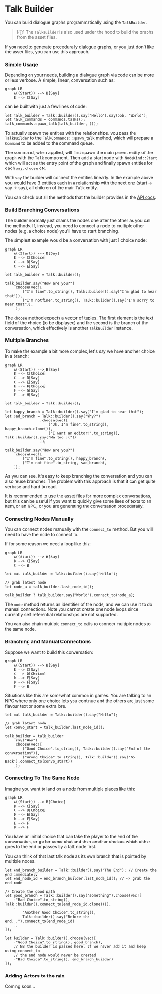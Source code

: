# Talk Builder

You can build dialogue graphs programmatically using the `TalkBuilder`. 

> [&#9432;] 
> The `TalkBuilder` is also used under the hood to build the graphs from the asset files.

If you need to generate procedurally dialogue graphs, or you just don't like the asset files, you can use this approach.

### Simple Usage

Depending on your needs, building a dialogue graph via code can be more or less verbose. 
A simple, linear, conversation such as:

```mermaid
graph LR
    A((Start)) --> B[Say]
    B --> C[Say]
```

can be built with just a few lines of code:

```rust,no_run
let talk_builder = Talk::builder().say("Hello").say(bob, "World");
let talk_commands = commands.talks();
talk_commands.spawn_talk(talk_builder, ());
```

To actually spawn the entities with the relationships, you pass the `TalkBuilder` to the `TalkCommands::spawn_talk` method, which
will prepare a `Command` to be added to the command queue.

The command, when applied, will first spawn the main parent entity of the graph with the `Talk` component. Then add a start node with `NodeKind::Start` which will act as the entry point of the graph and finally spawn entities for each `say`, `choose` etc.

With `say` the builder will connect the entities linearly. In the example above you would have 3 entities each in a relationship with the next one (start -> say -> say), all children of the main `Talk` entity.

You can check out all the methods that the builder provides in the [API docs](https://docs.rs/bevy_talks/latest/bevy_talks/builder/struct.TalkBuilder.html).

### Build Branching Conversations

The builder normally just chains the nodes one after the other as you call the methods. If, instead, you need to connect a node to multiple other nodes (e.g. a choice node) you'll have to start branching.

The simplest example would be a conversation with just 1 choice node:

```mermaid
graph LR
    A((Start)) --> B[Say]
    B --> C[Choice]
    C --> D[Say]
    C --> E[Say]
```

```rust,no_run
let talk_builder = Talk::builder();

talk_builder.say("How are you?")
    .choose(vec![
        ("I'm fine".to_string(), Talk::builder().say("I'm glad to hear that")), 
        ("I'm notfine".to_string(), Talk::builder().say("I'm sorry to hear that")), 
    ]);
``` 

The `choose` method expects a vector of tuples. The first element is the text field of the choice (to be displayed) and the second is the branch of the conversation, which effectively is another `TalkBuilder` instance.

### Multiple Branches

To make the example a bit more complex, let's say we have another choice in a branch:

```mermaid
graph LR
    A((Start)) --> B[Say]
    B --> C[Choice]
    C --> D[Say]
    C --> E[Say]
    E --> F[Choice]
    F --> G[Say]
    F --> H[Say]
```

```rust,no_run
let talk_builder = Talk::builder();

let happy_branch = Talk::builder().say("I'm glad to hear that");
let sad_branch = Talk::builder().say("Why?")
                .choose(vec![
                    ("Jk, I'm fine".to_string(), happy_branch.clone()), 
                    ("I want an editor!".to_string(), Talk::builder().say("Me too :("))
                ]);

talk_builder.say("How are you?")
    .choose(vec![
        ("I'm fine".to_string(), happy_branch), 
        ("I'm not fine".to_string, sad_branch),
    ]);
```

As you can see, it's easy to keep branching the conversation and you can also reuse branches. The problem with this approach is that it can get quite verbose and hard to read. 

It is recommended to use the asset files for more complex conversations, but this can be useful if you want to quickly give some lines of texts to an item, or an NPC, or you are generating the conversation procedurally.


### Connecting Nodes Manually

You can connect nodes manually with the `connect_to` method. But you will need to have the node to connect to. 

If for some reason we need a loop like this:

```mermaid
graph LR
    A((Start)) --> B[Say]
    B --> C[Say]
    C --> B
```

```rust,no_run
let mut talk_builder = Talk::builder().say("Hello");

// grab latest node
let node_a = talk_builder.last_node_id();

talk_builder ? talk_builder.say("World").connect_to(node_a);
```

The `node` method returns an identifier of the node, and we can use it to do manual connections. 
Note you cannot create one node loops since currently self referential relationships are not supported.

You can also chain multiple `connect_to` calls to connect multiple nodes to the same node.

### Branching and Manual Connections

Suppose we want to build this conversation:

```mermaid
graph LR
    A((Start)) --> B[Say]
    B --> C[Say]
    C --> D[Choice]
    D --> E[Say]
    D --> F[Say]
    F --> B
```

Situations like this are somewhat common in games. You are talking to an NPC where only one choice lets you continue 
and the others are just some flavour text or some extra lore. 

```rust,no_run
let mut talk_builder = Talk::builder().say("Hello");

// grab latest node
let convo_start = talk_builder.last_node_id();

talk_builder = talk_builder
    .say("Hey")
    .choose(vec![
        ("Good Choice".to_string(), Talk::builder().say("End of the conversation")),
        ("Wrong Choice".to_string(), Talk::builder().say("Go Back").connect_to(convo_start))
    ]);
 ```

### Connecting To The Same Node

Imagine you want to land on a node from multiple places like this:

```mermaid
graph LR
    A((Start)) --> B[Choice]
    B --> C[Say]
    C --> D[Choice]
    D --> E[Say]
    D --> F[Say]
    E --> F
    B --> F
```

You have an initial choice that can take the player to the end of the conversation, or go for some chat and then another choices which either goes to the end or passes by a talk node first.

You can think of that last talk node as its own branch that is pointed by multiple nodes. 

```rust,no_run
let end_branch_builder = Talk::builder().say("The End"); // Create the end immediately
let end_node_id = end_branch_builder.last_node_id(); // <- grab the end node

// Create the good path
let good_branch = Talk::builder().say("something").choose(vec![
    ("Bad Choice".to_string(), Talk::builder().connect_to(end_node_id.clone())),
    (
        "Another Good Choice".to_string(), 
        Talk::builder().say("Before the end...").connect_to(end_node_id)
    ),
]);

let builder = Talk::builder().choose(vec![
    ("Good Choice".to_string(), good_branch),
    // NB the builder is passed here. If we never add it and keep using connect_to
    // the end node would never be created
    ("Bad Choice".to_string(), end_branch_builder) 
]);
```

### Adding Actors to the mix

Coming soon...